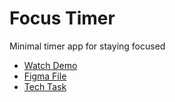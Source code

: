 # Focus Timer

Minimal timer app for staying focused

- [Watch Demo](zarodyshfrontendera.github.io/focus-timer/)
- [Figma File](https://www.figma.com/design/AsCSIXxcPVOdLUSaYbCCIQ/Focus-Timer?node-id=1403-9&t=W4U1cTMx0uRGmKft-1)
- [Tech Task](https://ryabkovv.notion.site/Web-Timer-5ca56349d24048438f2e6cefa18c538e)
